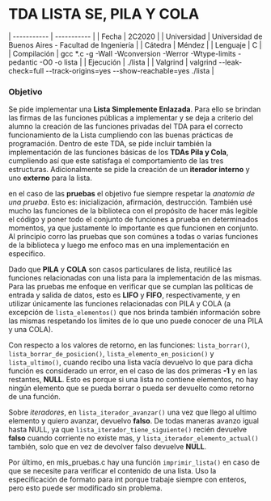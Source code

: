 # TDA LISTA SE, PILA Y COLA

| ----------- | ----------- |
| Fecha | 2C2020 |
| Universidad | Universidad de Buenos Aires - Facultad de Ingeniería |
| Cátedra | Méndez |
| Lenguaje | C |
| Compilación | gcc *.c -g -Wall -Wconversion -Werror -Wtype-limits -pedantic -O0 -o lista |
| Ejecución | ./lista |
| Valgrind | valgrind --leak-check=full --track-origins=yes --show-reachable=yes ./lista | 

### Objetivo

Se pide implementar una **Lista Simplemente Enlazada**. Para ello se brindan las firmas de las funciones públicas a implementar y se deja a criterio del alumno la creación de las 
funciones privadas del TDA para el correcto funcionamiento de la Lista cumpliendo con las buenas prácticas de programación. Dentro de este TDA, se pide incluir también la 
implementación de las funciones básicas de los **TDAs Pila y Cola**, cumpliendo así que este satisfaga el comportamiento de las tres estructuras. Adicionalmente se pide la creación
de un **iterador interno** y uno **externo** para la lista.

en el caso de las **pruebas** el objetivo fue siempre respetar la *anatomía de una prueba*. Esto es: inicialización, afirmación, destrucción. También usé mucho las 
funciones de la biblioteca con el propósito de hacer más legible el código y poner todo el conjunto de funciones a prueba en determinados momentos, ya que justamente lo 
importante es que funcionen en conjunto. Al principio corro las pruebas que son comúnes a todas o varias funciones de la biblioteca y luego me enfoco mas en una implementación 
en especifico.

Dado que **PILA** y **COLA** son casos particulares de lista, reutilicé las funciones relacionadas con una lista para la implementación de las mismas. Para las pruebas me 
enfoque en verificar que se cumplan las políticas de entrada y salida de datos, esto es **LIFO** y **FIFO**, respectivamente, y en utilizar únicamente las funciones relacionadas
con PILA y COLA (a excepción de `lista_elementos()` que nos brinda también información sobre las mismas respetando los limites de lo que uno puede conocer de una PILA y una 
COLA).

Con respecto a los valores de retorno, en las funciones: `lista_borrar()`, `lista_borrar_de_posicion()`, `lista_elemento_en_posicion()` y `lista_ultimo()`, cuando recibo una 
lista vacía devuelvo lo que para dicha función es considerado un error, en el caso de las dos primeras **-1** y en las restantes, **NULL**. Esto es porque si una lista no 
contiene elementos, no hay ningún elemento que se pueda borrar o pueda ser devuelto como retorno de una función. 

Sobre *iteradores*, en `lista_iterador_avanzar()` una vez que llego al ultimo elemento y quiero avanzar, devuelvo **falso**. De todas maneras avanzo igual hasta NULL, ya 
que `lista_iterador_tiene_siguiente()` recién devuelve **falso** cuando corriente no existe mas, y `lista_iterador_elemento_actual()` también, solo que en vez de devolver 
falso devuelve **NULL**. 

Por último, en mis_pruebas.c hay una función `imprimir_lista()` en caso de que se necesite para verificar el contenido de una lista. Uso la  especificación de formato para 
int porque trabaje siempre con enteros, pero esto puede ser modificado sin problema.

